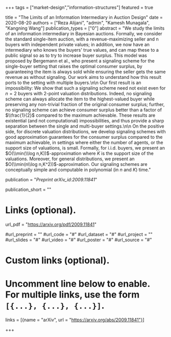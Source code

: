 +++
tags = ["market-design","information-structures"]
featured = true

title = "The Limits of an Information Intermediary in Auction Design"
date = 2020-08-20
authors = ["Reza Alijani", "admin", "Kamesh Munagala", "Kangning Wang"]
publication_types = ["0"]
abstract = "We study the limits of an information intermediary in Bayesian auctions. Formally, we consider the standard single-item auction, with a revenue-maximizing seller and n buyers with independent private values; in addition, we now have an intermediary who knows the buyers' true values, and can map these to a public signal so as to try to increase buyer surplus. This model was proposed by Bergemann et al., who present a signaling scheme for the single-buyer setting that raises the optimal consumer surplus, by guaranteeing the item is always sold while ensuring the seller gets the same revenue as without signaling. Our work aims to understand how this result ports to the setting with multiple buyers.\n\n Our first result is an impossibility: We show that such a signaling scheme need not exist even for $n=2$ buyers with $2$-point valuation distributions. Indeed, no signaling scheme can always allocate the item to the highest-valued buyer while preserving any non-trivial fraction of the original consumer surplus; further, no signaling scheme can achieve consumer surplus better than a factor of $\\frac{1}{2}$ compared to the maximum achievable. These results are existential (and not computational) impossibilities, and thus provide a sharp separation between the single and multi-buyer settings.\n\n On the positive side, for discrete valuation distributions, we develop signaling schemes with good approximation guarantees for the consumer surplus compared to the maximum achievable, in settings where either the number of agents, or the support size of valuations, is small. Formally, for i.i.d. buyers, we present an $O(\\min(\\log n,K))$-approximation where $K$ is the support size of the valuations. Moreover, for general distributions, we present an $O(\\min(n\\log n,K^2))$-approximation. Our signaling schemes are conceptually simple and computable in polynomial (in $n$ and $K$) time."

publication = "*Preprint arXiv_id:2009.11841*"

publication_short = ""

# Links (optional).
url_pdf = "https://arxiv.org/pdf/2009.11841"

#url_preprint = ""
#url_code = "#"
#url_dataset = "#"
#url_project = ""
#url_slides = "#"
#url_video = "#"
#url_poster = "#"
#url_source = "#"

# Custom links (optional).
#   Uncomment line below to enable. For multiple links, use the form `[{...}, {...}, {...}]`.
links = [{name = "arXiv", url = "https://arxiv.org/abs/2009.11841"}]


+++